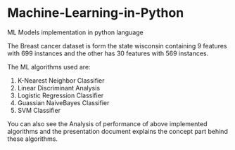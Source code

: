 # Machine-Learning-in-Python
ML Models implementation in python language

The Breast cancer dataset is form the state wisconsin containing 9 features with 699 instances and the other has 30 features with 569 instances.

The ML algorithms used are:
1) K-Nearest Neighbor Classifier
2) Linear Discriminant Analysis
3) Logistic Regression Classifier
4) Guassian NaiveBayes Classifier
5) SVM Classifier

You can also see the Analysis of performance of above implemented algorithms and the presentation document explains the concept part behind these algorithms.
